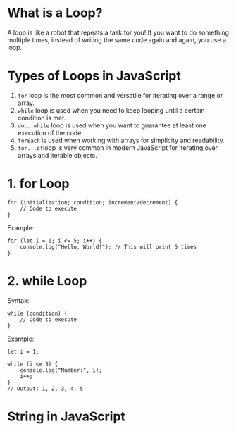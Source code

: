 # What is a Loop?

A loop is like a robot that repeats a task for you! If you want to do something multiple times, instead of writing the same code again and again, you use a loop.

# Types of Loops in JavaScript

1. `for` loop is the most common and versatile for iterating over a range or array.
2. `while` loop is used when you need to keep looping until a certain condition is met.
3. `do...while` loop is used when you want to guarantee at least one execution of the code.
4. `forEach` is used when working with arrays for simplicity and readability.
5. `for...of`loop is very common in modern JavaScript for iterating over arrays and iterable objects.

# 1. for Loop

```
for (initialization; condition; increment/decrement) {
    // Code to execute
}
```

Example:

```
for (let i = 1; i <= 5; i++) {
    console.log("Hello, World!"); // This will print 5 times
}
```

# 2. while Loop

Syntax:

```
while (condition) {
    // Code to execute
}
```

Example:

```
let i = 1;

while (i <= 5) {
    console.log("Number:", i);
    i++;
}
// Output: 1, 2, 3, 4, 5
```

# String in JavaScript
